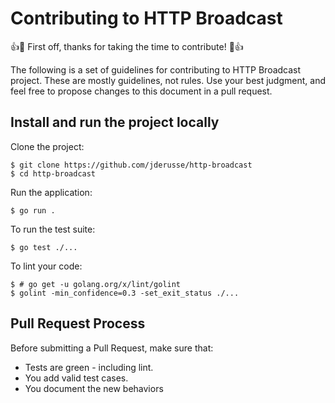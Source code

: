 # Contributing to HTTP Broadcast

:+1::tada: First off, thanks for taking the time to contribute! :tada::+1:

The following is a set of guidelines for contributing to HTTP Broadcast project.
These are mostly guidelines, not rules. Use your best judgment, and feel free to 
propose changes to this document in a pull request.

## Install and run the project locally

Clone the project:

    $ git clone https://github.com/jderusse/http-broadcast
    $ cd http-broadcast

Run the application:

    $ go run .

To run the test suite:

    $ go test ./...

To lint your code:

    $ # go get -u golang.org/x/lint/golint
    $ golint -min_confidence=0.3 -set_exit_status ./...

## Pull Request Process

Before submitting a Pull Request, make sure that:

* Tests are green - including lint.
* You add valid test cases.
* You document the new behaviors
